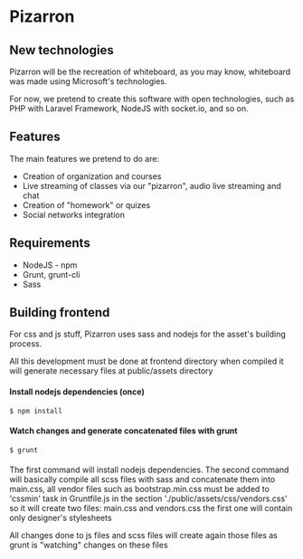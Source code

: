 Pizarron
========

## New technologies

Pizarron will be the recreation of whiteboard, as you may know, whiteboard was made using Microsoft's technologies.

For now, we pretend to create this software with open technologies, such as PHP with Laravel Framework, NodeJS with socket.io, and so on.

## Features

The main features we pretend to do are:

* Creation of organization and courses
* Live streaming of classes via our "pizarron", audio live streaming and chat
* Creation of "homework" or quizes
* Social networks integration

## Requirements

* NodeJS - npm
* Grunt, grunt-cli
* Sass

## Building frontend

For css and js stuff, Pizarron uses sass and nodejs for the asset's building process.

All this development must be done at frontend directory when compiled it will generate necessary files at public/assets directory


#### Install nodejs dependencies (once)
```
$ npm install
```
####

#### Watch changes and generate concatenated files with grunt
```
$ grunt
```
####

The first command will install nodejs dependencies.
The second command will basically compile all scss files with sass and concatenate them into main.css, all vendor files such as bootstrap.min.css must be added to 'cssmin' task in Gruntfile.js in the section './public/assets/css/vendors.css' so it will create two files: main.css and vendors.css the first one will contain only designer's stylesheets

All changes done to js files and scss files will create again those files as grunt is "watching" changes on these files
